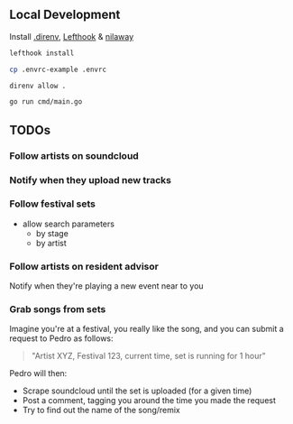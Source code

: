 ## Local Development

Install [.direnv](https://github.com/direnv/direnv), [Lefthook](https://github.com/evilmartians/lefthook) & [nilaway](https://github.com/uber-go/nilaway?tab=readme-ov-file#standalone-checker)

```bash
lefthook install

cp .envrc-example .envrc

direnv allow .

go run cmd/main.go
```

## TODOs

### Follow artists on soundcloud

### Notify when they upload new tracks

### Follow festival sets

- allow search parameters
    - by stage
    - by artist

### Follow artists on resident advisor

Notify when they're playing a new event near to you

### Grab songs from sets

Imagine you're at a festival, you really like the song, and you can submit a request to Pedro as follows:

> "Artist XYZ, Festival 123, current time, set is running for 1 hour"
  
Pedro will then:
- Scrape soundcloud until the set is uploaded (for a given time) 
- Post a comment, tagging you around the time you made the request
- Try to find out the name of the song/remix